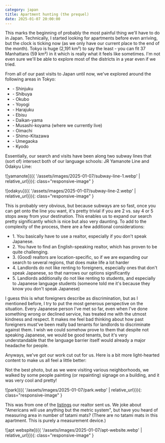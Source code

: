 ```yaml
---
category: japan
title: Apartment hunting (the prequel)
date: 2025-01-07 20:00:00
---
```


This marks the beginning of probably the most painful thing we'll have to do in Japan. Technically, I started looking for apartments before even arriving, but the clock is ticking now (as we only have our current place to the end of the month). Tokyo is huge (2,191 km²) to say the least - you can fit 37 Manhattans (59 km²) in it which is really what it feels like sometimes. I'm not even sure we'll be able to explore most of the districts in a year even if we tried.

From all of our past visits to Japan until now, we've explored around the following areas in Tokyo:
- \- Shinjuku
- \- Shibuya
- \- Okubo
- \- Yoyogi
- \- Harajuku
- \- Ebisu
- \- Daikan-yama
- \- Musashi-koyama (where we currently live)
- \- Oimachi
- \- Shimo-Kitazawa
- \- Umegaoka
- \- Kyodo

Essentially, our search and visits have been along two subway lines that (sort of) intersect both of our language schools: JR Yamanote Line and Odakyu Line:

![yamanote]({{ '/assets/images/2025-01-07/subway-line-1.webp' | relative_url}}){: class="responsive-image" }

![odakyu]({{ '/assets/images/2025-01-07/subway-line-2.webp' | relative_url}}){: class="responsive-image" }

This is probably very obvious, but because subways are so fast, once you can get onto the line you want, it's pretty trivial if you are 2 vs. say 4 or 5 stops away from your destination. This enables us to expand our search pretty significantly which is nice but also very daunting. To add to the complexity of the process, there are a few additional considerations:

- 1\. You basically have to use a realtor, especially if you don't speak Japanese.
- 2\. You have to find an English-speaking realtor, which has proven to be quite challenging.
- 3\. (Good) realtors are location-specific, so if we are expanding our search to several regions, that does make life a lot harder
- 4\. Landlords do not like renting to foreigners, especially ones that don't speak Japanese, so that narrows our options significantly
- 5\. Landlords additionally do not like renting to students, and especially to Japanese language students (someone told me it's because they know you don't speak Japanese)

I guess this is what foreigners describe as discrimination, but as I mentioned before, I try to put the most generous perspective on the situation. Every Japanese person I've met so far, even when I've done something wrong or declined service, has treated me with the utmost kindness and respect. It makes me feel bad thinking about how past foreigners must've been really bad tenants for landlords to discriminate against them. I wish we could somehow prove to them that despite not speaking Japanese, we would be good tenants, but it's very understandable that the language barrier itself would already a major headache for people.

Anyways, we've got our work cut out for us. Here is a bit more light-hearted content to make us all feel a little better:

Not the best photo, but as we were visiting various neighborhoods, we walked by some people painting (or repainting) signage on a building, and it was very cool and pretty!

![park]({{ '/assets/images/2025-01-07/park.webp' | relative_url}}){: class="responsive-image" }

This was from one of the [listings](https://rent.tokyu-housing-lease.co.jp/rent/5000532/46369) our realtor sent us. We joke about "Americans will use anything but the metric system", but have you heard of measuring area in number of tatami mats? (There are no tatami mats in this apartment. This is purely a measurement device.)

![apt webspite]({{ '/assets/images/2025-01-07/apt-website.webp' | relative_url}}){: class="responsive-image" }

